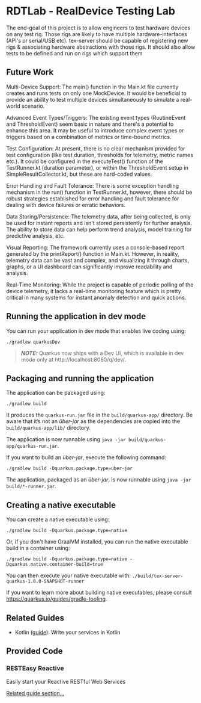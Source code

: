 
# RDTLab - RealDevice Testing Lab

The end-goal of this project is to allow engineers to test hardware devices on any test rig. Those rigs are likely to have multiple hardware-interfaces (API's or serial/USB etc). tex-server should be capable of registering new rigs & associating hardware abstractions with those rigs. It should also allow tests to be defined and run on rigs which support them

## Future Work
Multi-Device Support: The main() function in the Main.kt file currently creates and runs tests on only one MockDevice. It would be beneficial to provide an ability to test multiple devices simultaneously to simulate a real-world scenario.

Advanced Event Types/Triggers: The existing event types (RoutineEvent and ThresholdEvent) seem basic in nature and there's a potential to enhance this area. It may be useful to introduce complex event types or triggers based on a combination of metrics or time-bound metrics.

Test Configuration: At present, there is no clear mechanism provided for test configuration (like test duration, thresholds for telemetry, metric names etc.). It could be configured in the executeTest() function of the TestRunner.kt (duration parameter), or within the ThresholdEvent setup in SimpleResultCollector.kt, but these are hard-coded values.

Error Handling and Fault Tolerance: There is some exception handling mechanism in the run() function in TestRunner.kt, however, there should be robust strategies established for error handling and fault tolerance for dealing with device failures or erratic behaviors.

Data Storing/Persistence: The telemetry data, after being collected, is only be used for instant reports and isn't stored persistently for further analysis. The ability to store data can help perform trend analysis, model training for predictive analysis, etc.

Visual Reporting: The framework currently uses a console-based report generated by the printReport() function in Main.kt. However, in reality, telemetry data can be vast and complex, and visualizing it through charts, graphs, or a UI dashboard can significantly improve readability and analysis.

Real-Time Monitoring: While the project is capable of periodic polling of the device telemetry, it lacks a real-time monitoring feature which is pretty critical in many systems for instant anomaly detection and quick actions.

## Running the application in dev mode

You can run your application in dev mode that enables live coding using:
```shell
./gradlew quarkusDev
```

> **_NOTE:_**  Quarkus now ships with a Dev UI, which is available in dev mode only at http://localhost:8080/q/dev/.

## Packaging and running the application

The application can be packaged using:
```shell
./gradlew build
```

It produces the `quarkus-run.jar` file in the `build/quarkus-app/` directory.
Be aware that it’s not an _über-jar_ as the dependencies are copied into the `build/quarkus-app/lib/` directory.

The application is now runnable using `java -jar build/quarkus-app/quarkus-run.jar`.

If you want to build an _über-jar_, execute the following command:
```shell
./gradlew build -Dquarkus.package.type=uber-jar
```

The application, packaged as an _über-jar_, is now runnable using `java -jar build/*-runner.jar`.

## Creating a native executable

You can create a native executable using: 
```shell
./gradlew build -Dquarkus.package.type=native
```

Or, if you don't have GraalVM installed, you can run the native executable build in a container using: 
```shell
./gradlew build -Dquarkus.package.type=native -Dquarkus.native.container-build=true
```

You can then execute your native executable with: `./build/tex-server-quarkus-1.0.0-SNAPSHOT-runner`

If you want to learn more about building native executables, please consult https://quarkus.io/guides/gradle-tooling.

## Related Guides

- Kotlin ([guide](https://quarkus.io/guides/kotlin)): Write your services in Kotlin

## Provided Code

### RESTEasy Reactive

Easily start your Reactive RESTful Web Services

[Related guide section...](https://quarkus.io/guides/getting-started-reactive#reactive-jax-rs-resources)


